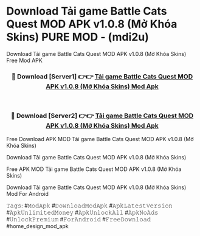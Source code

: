# Download Tải game Battle Cats Quest MOD APK v1.0.8 (Mở Khóa Skins) PURE MOD - (mdi2u)
Download Tải game Battle Cats Quest MOD APK v1.0.8 (Mở Khóa Skins) Free Mod APK

<div align="center">
<h3>🔴 Download [Server1] 👉👉 <a href="https://apk-comot.site?title=Tải_game_Battle_Cats_Quest_MOD_APK_v1.0.8_(Mở_Khóa_Skins)">Tải game Battle Cats Quest MOD APK v1.0.8 (Mở Khóa Skins) Mod Apk</a></h3><br>

<h3>🔴 Download [Server2] 👉👉 <a href="https://apk-comot.site?title=Tải_game_Battle_Cats_Quest_MOD_APK_v1.0.8_(Mở_Khóa_Skins)">Tải game Battle Cats Quest MOD APK v1.0.8 (Mở Khóa Skins) Mod Apk</a></h3>
</div>


Free Download APK MOD Tải game Battle Cats Quest MOD APK v1.0.8 (Mở Khóa Skins)

Download Tải game Battle Cats Quest MOD APK v1.0.8 (Mở Khóa Skins) 

Free APK MOD Tải game Battle Cats Quest MOD APK v1.0.8 (Mở Khóa Skins) 

Download Tải game Battle Cats Quest MOD APK v1.0.8 (Mở Khóa Skins) Mod For Android

𝚃𝚊𝚐𝚜: #𝙼𝚘𝚍𝙰𝚙𝚔 #𝙳𝚘𝚠𝚗𝚕𝚘𝚊𝚍𝙼𝚘𝚍𝙰𝚙𝚔 #𝙰𝚙𝚔𝙻𝚊𝚝𝚎𝚜𝚝𝚅𝚎𝚛𝚜𝚒𝚘𝚗 #𝙰𝚙𝚔𝚄𝚗𝚕𝚒𝚖𝚒𝚝𝚎𝚍𝙼𝚘𝚗𝚎𝚢 #𝙰𝚙𝚔𝚄𝚗𝚕𝚘𝚌𝚔𝙰𝚕𝚕 #𝙰𝚙𝚔𝙽𝚘𝙰𝚍𝚜 #𝚄𝚗𝚕𝚘𝚌𝚔𝙿𝚛𝚎𝚖𝚒𝚞𝚖 #𝙵𝚘𝚛𝙰𝚗𝚍𝚛𝚘𝚒𝚍 #𝙵𝚛𝚎𝚎𝙳𝚘𝚠𝚗𝚕𝚘𝚊𝚍 #home_design_mod_apk